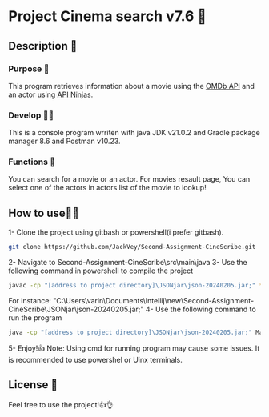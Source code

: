 # Project Cinema search v7.6 🎥

## Description 📝
### Purpose 🎯
This program retrieves information about a movie using the [OMDb API](https://www.omdbapi.com/) and an actor using [API Ninjas](https://api-ninjas.com).
### Develop 👨‍💻
This is a console program wrriten with java JDK v21.0.2 and Gradle package manager 8.6 and Postman v10.23.
### Functions 🤖
You can search for a movie or an actor. 
For movies resault page, You can select one of the actors in actors list of the movie to lookup!
## How to use🔧🔩
1- Clone the project using gitbash or powershell(i prefer gitbash).
```sh
git clone https://github.com/JackVey/Second-Assignment-CineScribe.git
```
2- Navigate to Second-Assignment-CineScribe\src\main\java
3- Use the following command in powershell to compile the project
```sh
javac -cp "[address to project directory]\JSONjar\json-20240205.jar;" *.java
```
For instance: "C:\Users\varin\Documents\Intellij\new\Second-Assignment-CineScribe\JSONjar\json-20240205.jar;"
4- Use the following command to run the program
```sh
java -cp "[address to project directory]\JSONjar\json-20240205.jar;" Main
```
5- Enjoy!👍
Note: Using cmd for running program may cause some issues. It is recommended to use powershel or Uinx terminals.
## License 🪪
Feel free to use the project!👍👌
